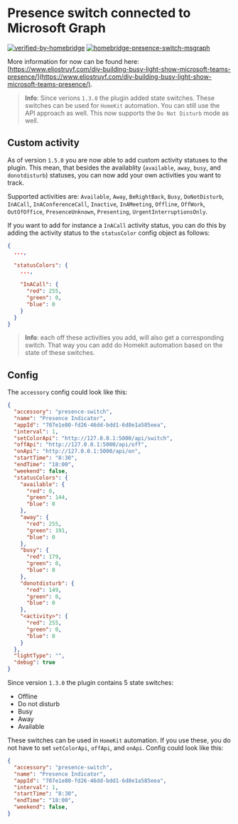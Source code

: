 # Presence switch connected to Microsoft Graph

[![verified-by-homebridge](https://badgen.net/badge/homebridge/verified/purple)](https://github.com/homebridge/homebridge/wiki/Verified-Plugins) 
[![homebridge-presence-switch-msgraph](https://badgen.net/npm/v/homebridge-presence-switch-msgraph)](https://www.npmjs.com/package/homebridge-presence-switch-msgraph)

More information for now can be found here: [https://www.eliostruyf.com/diy-building-busy-light-show-microsoft-teams-presence/](https://www.eliostruyf.com/diy-building-busy-light-show-microsoft-teams-presence/).

> **Info**: Since verions `1.3.0` the plugin added state switches. These switches can be used for `HomeKit` automation. You can still use the API approach as well. This now supports the `Do Not Disturb` mode as well.

## Custom activity

As of version `1.5.0` you are now able to add custom activity statuses to the plugin. This mean, that besides the availablity (`available`, `away`, `busy`, and `donotdisturb`) statuses, you can now add your own activities you want to track. 

Supported activities are: `Available`, `Away`, `BeRightBack`, `Busy`, `DoNotDisturb`, `InACall`, `InAConferenceCall`, `Inactive`, `InAMeeting`, `Offline`, `OffWork`, `OutOfOffice`, `PresenceUnknown`, `Presenting`, `UrgentInterruptionsOnly`.

If you want to add for instance a `InACall` activity status, you can do this by adding the activity status to the `statusColor` config object as follows:

```json
{
  ...,

  "statusColors": {
    ...,

    "InACall": {
      "red": 255,
      "green": 0,
      "blue": 0
    }
  }
}
```

> **Info**: each off these activities you add, will also get a corresponding switch. That way you can add do Homekit automation based on the state of these switches.

## Config

The `accessory` config could look like this:

```json
{
  "accessory": "presence-switch",
  "name": "Presence Indicator",
  "appId": "707e1e80-fd26-46dd-bdd1-6d8e1a585eea",
  "interval": 1,
  "setColorApi": "http://127.0.0.1:5000/api/switch",
  "offApi": "http://127.0.0.1:5000/api/off",
  "onApi": "http://127.0.0.1:5000/api/on",
  "startTime": "8:30",
  "endTime": "18:00",
  "weekend": false,
  "statusColors": {
    "available": {
      "red": 0,
      "green": 144,
      "blue": 0
    },
    "away": {
      "red": 255,
      "green": 191,
      "blue": 0
    },
    "busy": {
      "red": 179,
      "green": 0,
      "blue": 0
    },
    "donotdisturb": {
      "red": 149,
      "green": 0,
      "blue": 0
    },
    "<activity>": {
      "red": 255,
      "green": 0,
      "blue": 0
    }
  },
  "lightType": "",
  "debug": true
}
```

Since version `1.3.0` the plugin contains 5 state switches:

- Offline
- Do not disturb
- Busy
- Away
- Available

These switches can be used in `HomeKit` automation. If you use these, you do not have to set `setColorApi`, `offApi`, and `onApi`. Config could look like this:

```json
{
  "accessory": "presence-switch",
  "name": "Presence Indicator",
  "appId": "707e1e80-fd26-46dd-bdd1-6d8e1a585eea",
  "interval": 1,
  "startTime": "8:30",
  "endTime": "18:00",
  "weekend": false,
}
```
